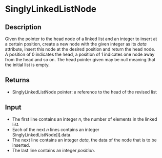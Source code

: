 # SinglyLinkedListNode

## Description

Given the pointer to the head node of a linked list and an integer to insert at a certain position, create a new node with the given integer as its _data_ attribute, insert this node at the desired position and return the head node.
A position of 0 indicates the head, a position of 1 indicates one node away from the head and so on. The head pointer given may be null meaning that the initial list is empty. 

## Returns

-  SinglyLinkedListNode pointer: a reference to the head of the revised list

## Input

- The first line contains an integer _n_, the number of elements in the linked list.
- Each of the next _n_ lines contains an integer SinglyLinkedListNode[i].data.
- The next line contains an integer _data_, the data of the node that is to be inserted.
- The last line contains an integer _position_.
